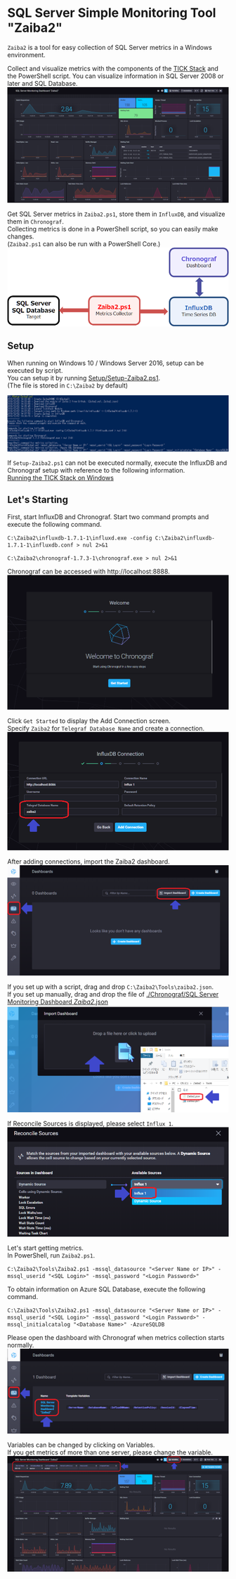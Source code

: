 # SQL Server Simple Monitoring Tool "Zaiba2"
`Zaiba2` is a tool for easy collection of SQL Server metrics in a Windows environment.

Collect and visualize metrics with the components of the [TICK Stack](https://www.influxdata.com/time-series-platform/)  and the PowerShell script.
You can visualize information in SQL Server 2008 or later and SQL Database.
![Zaiba2](./Images/00.png)

Get SQL Server metrics in `Zaiba2.ps1`, store them in `InfluxDB`, and visualize them in `Chronograf`.  
Collecting metrics is done in a PowerShell script, so you can easily make changes.  
(`Zaiba2.ps1` can also be run with a PowerShell Core.)
![Component](./Images/01.png)



## Setup
When running on Windows 10 / Windows Server 2016, setup can be executed by script.  
You can setup it by running [Setup/Setup-Zaiba2.ps1](./Setup/Setup-Zaiba2.ps1).  
(The file is stored in `C:\Zaiba2` by default)

![Setup](./Images/02.png)

If `Setup-Zaiba2.ps1` can not be executed normally, execute the InfluxDB and Chronograf setup with reference to the following information.  
[Running the TICK Stack on Windows](https://www.influxdata.com/blog/running-the-tick-stack-on-windows/)

## Let's Starting
First, start InfluxDB and Chronograf.
Start two command prompts and execute the following command.
```
C:\Zaiba2\influxdb-1.7.1-1\influxd.exe -config C:\Zaiba2\influxdb-1.7.1-1\influxdb.conf > nul 2>&1
```
```
C:\Zaiba2\chronograf-1.7.3-1\chronograf.exe > nul 2>&1
```
Chronograf can be accessed with http://localhost:8888.
![Chronograf](./Images/03.png)

Click `Get Started` to display the Add Connection screen.  
Specify `Zaiba2` for `Telegraf Database Name` and create a connection.
![Add Connection](./Images/04.png)

After adding connections, import the Zaiba2 dashboard.  
![Import Dashboard](./Images/05.png) 

If you set up with a script, drag and drop `C:\Zaiba2\Tools\zaiba2.json`.  
If you set up manually, drag and drop the file of [./Chronograf/SQL Server Monitoring Dashboard _Zaiba2_.json](./Chronograf/SQL%20Server%20Monitoring%20Dashboard%20_Zaiba2_.json)  
![Drag and Drop](./Images/06.png)

If Reconcile Sources is displayed, please select `Influx 1`.  
![Reconcil Sources](./Images/07.png)

Let's start getting metrics.  
In PowerShell, run `Zaiba2.ps1`.
```
C:\Zaiba2\Tools\Zaiba2.ps1 -mssql_datasource "<Server Name or IP>" -mssql_userid "<SQL Login>" -mssql_password "<Login Password>"
```
To obtain information on Azure SQL Database, execute the following command.
```
C:\Zaiba2\Tools\Zaiba2.ps1 -mssql_datasource "<Server Name or IP>" -mssql_userid "<SQL Login>" -mssql_password "<Login Password>" -mssql_initialcatalog "<Database Name>" -AzureSQLDB
```

Please open the dashboard with Chronograf when metrics collection starts normally.  
![Open Dashboard](./Images/08.png)

Variables can be changed by clicking on Variables.  
If you get metrics of more than one server, please change the variable.
![Variables](./Images/09.png)